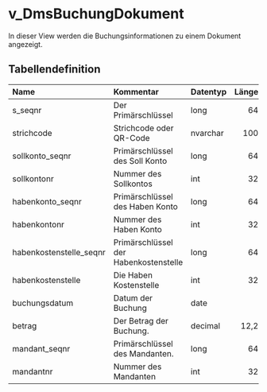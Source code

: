 # v_DmsBuchungDokument

In dieser View werden die Buchungsinformationen zu einem Dokument angezeigt.

## Tabellendefinition

| Name                    | Kommentar                             | Datentyp | Länge | Nullable |
| :---------------------- | :------------------------------------ | :------- | ----: | :------: |
| s_seqnr                 | Der Primärschlüssel                   | long     |    64 |    N     |
| strichcode              | Strichcode oder QR-Code               | nvarchar |   100 |    J     |
| sollkonto_seqnr         | Primärschlüssel des Soll Konto        | long     |    64 |    N     |
| sollkontonr             | Nummer des Sollkontos                 | int      |    32 |    N     |
| habenkonto_seqnr        | Primärschlüssel des Haben Konto       | long     |    64 |    N     |
| habenkontonr            | Nummer des Haben Konto                | int      |    32 |    N     |
| habenkostenstelle_seqnr | Primärschlüssel der Habenkostenstelle | long     |    64 |    J     |
| habenkostenstelle       | Die Haben Kostenstelle                | int      |    32 |    J     |
| buchungsdatum           | Datum der Buchung                     | date     |       |    J     |
| betrag                  | Der Betrag der Buchung.               | decimal  |  12,2 |    J     |
| mandant_seqnr           | Primärschlüssel des Mandanten.        | long     |    64 |    N     |
| mandantnr               | Nummer des Mandanten                  | int      |    32 |    N     |
